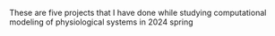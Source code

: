 These are five projects that I have done while studying computational modeling of physiological systems in 2024 spring
